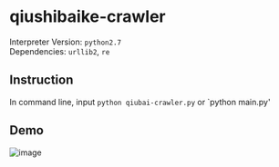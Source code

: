 # qiushibaike-crawler
Interpreter Version: `python2.7`<br/>
Dependencies: `urllib2`, `re`<br/>
## Instruction
In command line, input `python qiubai-crawler.py` or `python main.py'<br>
## Demo
![image](https://github.com/xx-zhou16/qiushibaike-crawler/tree/master/images/1.png)
